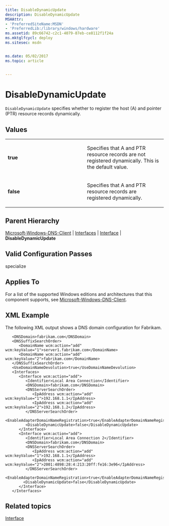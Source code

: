 ```yaml
---
title: DisableDynamicUpdate
description: DisableDynamicUpdate
MSHAttr:
- 'PreferredSiteName:MSDN'
- 'PreferredLib:/library/windows/hardware'
ms.assetid: 89c66742-c2c1-4079-87eb-ce8112f1f24a
ms.mktglfcycl: deploy
ms.sitesec: msdn


ms.date: 05/02/2017
ms.topic: article


---
```


# DisableDynamicUpdate


`DisableDynamicUpdate` specifies whether to register the host (A) and pointer (PTR) resource records dynamically.

## Values


<table>
<colgroup>
<col width="50%" />
<col width="50%" />
</colgroup>
<tbody>
<tr class="odd">
<td><p><strong>true</strong></p></td>
<td><p>Specifies that A and PTR resource records are not registered dynamically. This is the default value.</p></td>
</tr>
<tr class="even">
<td><p><strong>false</strong></p></td>
<td><p>Specifies that A and PTR resource records are registered dynamically.</p></td>
</tr>
</tbody>
</table>

 

## Parent Hierarchy


[Microsoft-Windows-DNS-Client](microsoft-windows-dns-client.md) | [Interfaces](microsoft-windows-dns-client-interfaces.md) | [Interface](microsoft-windows-dns-client-interfaces-interface.md) | **DisableDynamicUpdate**

## Valid Configuration Passes


specialize

## Applies To


For a list of the supported Windows editions and architectures that this component supports, see [Microsoft-Windows-DNS-Client](microsoft-windows-dns-client.md).

## XML Example


The following XML output shows a DNS domain configuration for Fabrikam.

```
   <DNSDomain>fabrikam.com</DNSDomain>
   <DNSSuffixSearchOrder>
      <DomainName wcm:action="add" wcm:keyValue="1">server1.fabrikam.com</DomainName>
      <DomainName wcm:action="add" wcm:keyValue="2">fabrikam.com</DomainName>
   </DNSSuffixSearchOrder>
   <UseDomainNameDevolution>true</UseDomainNameDevolution>
   <Interfaces>
      <Interface wcm:action="add">
         <Identifier>Local Area Connection</Identifier>
         <DNSDomain>fabrikam.com</DNSDomain>
         <DNSServerSearchOrder>
            <IpAddress wcm:action="add" wcm:keyValue="1">192.168.1.1</IpAddress>
            <IpAddress wcm:action="add" wcm:keyValue="2">192.168.1.2</IpAddress>
         </DNSServerSearchOrder>
         <EnableAdapterDomainNameRegistration>true</EnableAdapterDomainNameRegistration>
         <DisableDynamicUpdate>false</DisableDynamicUpdate>
      </Interface>
      <Interface wcm:action="add">
         <Identifier>Local Area Connection 2</Identifier>
         <DNSDomain>fabrikam.com</DNSDomain>
         <DNSServerSearchOrder>
            <IpAddress wcm:action="add" wcm:keyValue="1">192.168.1.1</IpAddress>
            <IpAddress wcm:action="add" wcm:keyValue="2">2001:4898:28:4:213:20ff:fe16:3e96</IpAddress>
         </DNSServerSearchOrder>
         <EnableAdapterDomainNameRegistration>true</EnableAdapterDomainNameRegistration>
        <DisableDynamicUpdate>false</DisableDynamicUpdate>
      </Interface>
   </Interfaces>
```

## Related topics


[Interface](microsoft-windows-dns-client-interfaces-interface.md)

 

 







